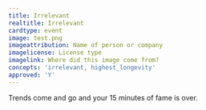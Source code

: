 ```yaml
---
title: Irrelevant
realtitle: Irrelevant
cardtype: event
image: test.png
imageattribution: Name of person or company
imagelicense: License type
imagelink: Where did this image come from?
concepts: 'irrelevant, highest_longevity'
approved: 'Y'
---
```


Trends come and go and your 15 minutes of fame is over.

